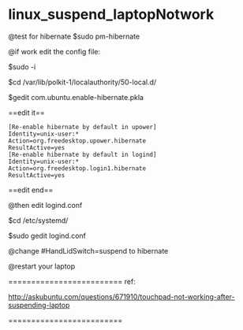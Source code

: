# linux_suspend_laptopNotwork

@test for hibernate
$sudo pm-hibernate

@if work edit the config file:

$sudo -i

$cd /var/lib/polkit-1/localauthority/50-local.d/

$gedit com.ubuntu.enable-hibernate.pkla

==edit it==

    [Re-enable hibernate by default in upower]
    Identity=unix-user:*
    Action=org.freedesktop.upower.hibernate
    ResultActive=yes
    [Re-enable hibernate by default in logind]
    Identity=unix-user:*
    Action=org.freedesktop.login1.hibernate
    ResultActive=yes
    
==edit end==

@then edit logind.conf

$cd /etc/systemd/

$sudo gedit logind.conf

@change #HandLidSwitch=suspend to hibernate

@restart your laptop 

=========================
ref:

http://askubuntu.com/questions/671910/touchpad-not-working-after-suspending-laptop

=========================
